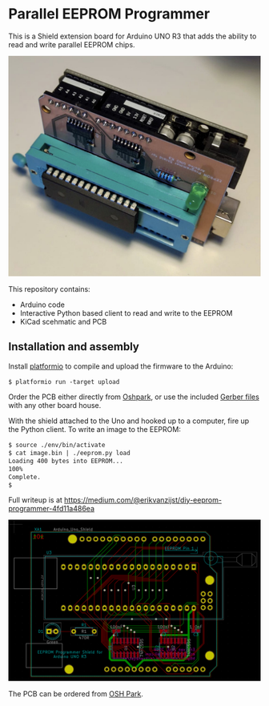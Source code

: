 Parallel EEPROM Programmer
==========================

This is a Shield extension board for Arduino UNO R3 that adds the ability to
read and write parallel EEPROM chips.

![PCB](PCB.jpg)

This repository contains:

* Arduino code
* Interactive Python based client to read and write to the EEPROM
* KiCad scehmatic and PCB

## Installation and assembly

Install [platformio](https://platformio.org) to compile and upload the firmware
to the Arduino:

    $ platformio run -target upload

Order the PCB either directly from
[Oshpark](https://oshpark.com/shared_projects/gB4fefq3), or use the included
[Gerber files](gerbers/) with any other board house.

With the shield attached to the Uno and hooked up to a computer, fire up the
Python client. To write an image to the EEPROM:

```
$ source ./env/bin/activate
$ cat image.bin | ./eeprom.py load 
Loading 400 bytes into EEPROM...
100%
Complete.
$
```

Full writeup is at https://medium.com/@erikvanzijst/diy-eeprom-programmer-4fd11a486ea

![PCB Layout](shield.png)



The PCB can be ordered from
[OSH Park](https://oshpark.com/shared_projects/gB4fefq3).
